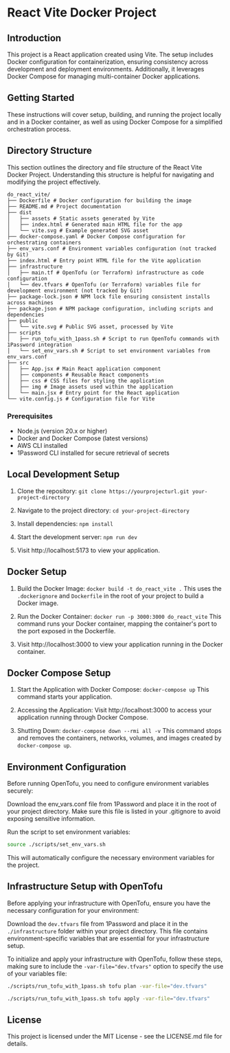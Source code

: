 # React Vite Docker Project

## Introduction

This project is a React application created using Vite. The setup includes Docker configuration for containerization, ensuring consistency across development and deployment environments. Additionally, it leverages Docker Compose for managing multi-container Docker applications.

## Getting Started

These instructions will cover setup, building, and running the project locally and in a Docker container, as well as using Docker Compose for a simplified orchestration process.

## Directory Structure

This section outlines the directory and file structure of the React Vite Docker Project. Understanding this structure is helpful for navigating and modifying the project effectively.

```plaintext
do_react_vite/
├── Dockerfile # Docker configuration for building the image
├── README.md # Project documentation
├── dist
│   ├── assets # Static assets generated by Vite
│   ├── index.html # Generated main HTML file for the app
│   └── vite.svg # Example generated SVG asset
├── docker-compose.yaml # Docker Compose configuration for orchestrating containers
├── env_vars.conf # Environment variables configuration (not tracked by Git)
├── index.html # Entry point HTML file for the Vite application
├── infrastructure
│   ├── main.tf # OpenTofu (or Terraform) infrastructure as code configuration
│   └── dev.tfvars # OpenTofu (or Terraform) variables file for development environment (not tracked by Git)
├── package-lock.json # NPM lock file ensuring consistent installs across machines
├── package.json # NPM package configuration, including scripts and dependencies
├── public
│   └── vite.svg # Public SVG asset, processed by Vite
├── scripts
│   ├── run_tofu_with_1pass.sh # Script to run OpenTofu commands with 1Password integration
│   └── set_env_vars.sh # Script to set environment variables from env_vars.conf
├── src
│   ├── App.jsx # Main React application component
│   ├── components # Reusable React components
│   ├── css # CSS files for styling the application
│   ├── img # Image assets used within the application
│   └── main.jsx # Entry point for the React application
└── vite.config.js # Configuration file for Vite
```

### Prerequisites

- Node.js (version 20.x or higher)
- Docker and Docker Compose (latest versions)
- AWS CLI installed
- 1Password CLI installed for secure retrieval of secrets

## Local Development Setup

1. Clone the repository:
   `git clone https://yourprojecturl.git your-project-directory`

2. Navigate to the project directory:
   `cd your-project-directory`

3. Install dependencies:
   `npm install`

4. Start the development server:
   `npm run dev`

5. Visit http://localhost:5173 to view your application.

## Docker Setup

1. Build the Docker Image: 
   `docker build -t do_react_vite .`
   This uses the `.dockerignore` and `Dockerfile` in the root of your project to build a Docker image.

2. Run the Docker Container: 
   `docker run -p 3000:3000 do_react_vite`
   This command runs your Docker container, mapping the container's port to the port exposed in the Dockerfile.

3. Visit http://localhost:3000 to view your application running in the Docker container.

## Docker Compose Setup

1. Start the Application with Docker Compose:
   `docker-compose up`
   This command starts your application.

2. Accessing the Application:
   Visit http://localhost:3000 to access your application running through Docker Compose.

3. Shutting Down:
   `docker-compose down --rmi all -v`
   This command stops and removes the containers, networks, volumes, and images created by `docker-compose up`.

## Environment Configuration

Before running OpenTofu, you need to configure environment variables securely:

Download the env_vars.conf file from 1Password and place it in the root of your project directory. Make sure this file is listed in your .gitignore to avoid exposing sensitive information.

Run the script to set environment variables:
```bash
source ./scripts/set_env_vars.sh
```
This will automatically configure the necessary environment variables for the project.

## Infrastructure Setup with OpenTofu

Before applying your infrastructure with OpenTofu, ensure you have the necessary configuration for your environment:

Download the `dev.tfvars` file from 1Password and place it in the `./infrastructure` folder within your project directory. This file contains environment-specific variables that are essential for your infrastructure setup.

To initialize and apply your infrastructure with OpenTofu, follow these steps, making sure to include the `-var-file="dev.tfvars"` option to specify the use of your variables file:

```bash
./scripts/run_tofu_with_1pass.sh tofu plan -var-file="dev.tfvars"
```
```bash
./scripts/run_tofu_with_1pass.sh tofu apply -var-file="dev.tfvars"
```

## License

This project is licensed under the MIT License - see the LICENSE.md file for details.
